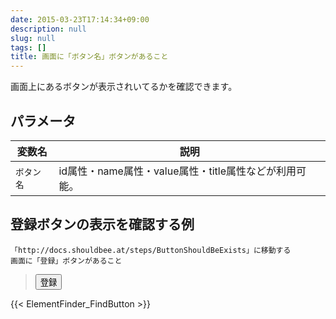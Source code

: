 ```yaml
---
date: 2015-03-23T17:14:34+09:00
description: null
slug: null
tags: []
title: 画面に「ボタン名」ボタンがあること
---
```


画面上にあるボタンが表示されいてるかを確認できます。

## パラメータ

変数名     | 説明
-----------|---------
`ボタン名` | id属性・name属性・value属性・title属性などが利用可能。

## 登録ボタンの表示を確認する例

```
「http://docs.shouldbee.at/steps/ButtonShouldBeExists」に移動する
画面に「登録」ボタンがあること
```

<blockquote>
<button>登録</button>
</blockquote>

{{< ElementFinder_FindButton >}}
